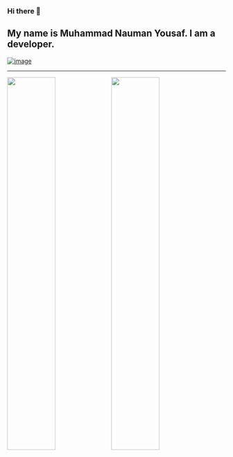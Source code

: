 ### Hi there 👋

<h2>My name is Muhammad Nauman Yousaf. I am a developer.</h2>
<a href="https://wa.me/03011216608" rel="nofollow"><img src="https://camo.githubusercontent.com/d9d4db0a25f6d41d6ef282c6adc2f9bd5b31201ef00ba580f5a945da4063a937/68747470733a2f2f696d672e736869656c64732e696f2f62616467652f57686174734170702d3235443336363f7374796c653d666f722d7468652d6261646765266c6f676f3d7768617473617070266c6f676f436f6c6f723d7768697465" alt="image" data-canonical-src="https://img.shields.io/badge/WhatsApp-25D366?style=for-the-badge&amp;logo=whatsapp&amp;logoColor=white" style="max-width: 100%;"></a>

<hr>
<img align="left" width="47%" src="https://github-readme-stats.vercel.app/api?username=naumandeveloper1&show_icon=true&theme=light"/>
<img align="left" width="47%" src="https://github-readme-stats.vercel.app/api/top-langs/?username=naumandeveloper1&layout=compact"/>
<!--
**naumandeveloper1/naumandeveloper1** is a ✨ _special_ ✨ repository because its `README.md` (this file) appears on your GitHub profile.
Here are some ideas to get you started:

- 🔭 I’m currently working on ...
- 🌱 I’m currently learning ...
- 👯 I’m looking to collaborate on ...
- 🤔 I’m looking for help with ...
- 💬 Ask me about ...
- 📫 How to reach me: ...
- 😄 Pronouns: ...
- ⚡ Fun fact: ...
-->

